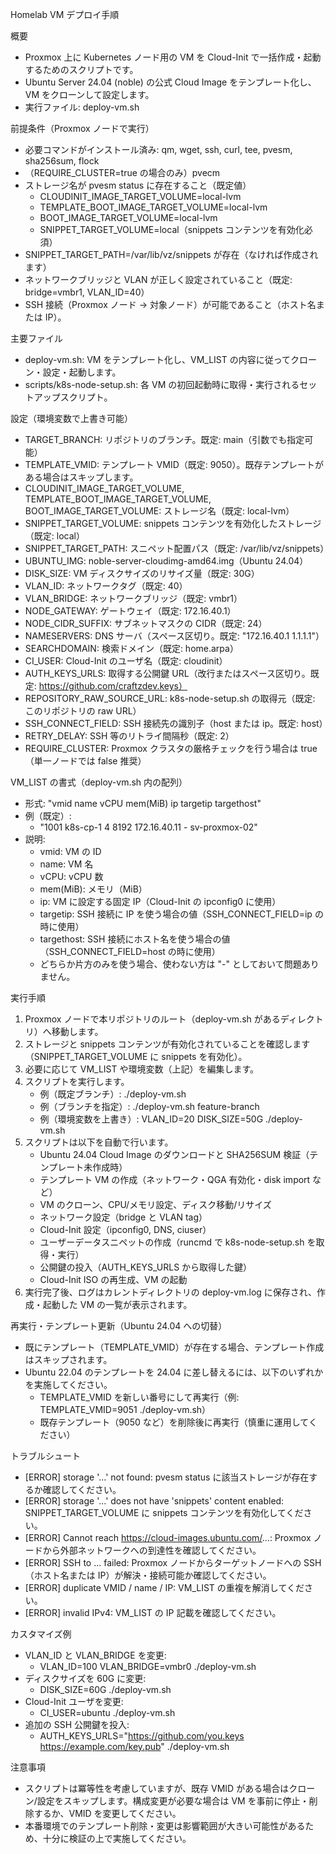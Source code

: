 Homelab VM デプロイ手順

概要
- Proxmox 上に Kubernetes ノード用の VM を Cloud-Init で一括作成・起動するためのスクリプトです。
- Ubuntu Server 24.04 (noble) の公式 Cloud Image をテンプレート化し、VM をクローンして設定します。
- 実行ファイル: deploy-vm.sh

前提条件（Proxmox ノードで実行）
- 必要コマンドがインストール済み: qm, wget, ssh, curl, tee, pvesm, sha256sum, flock
- （REQUIRE_CLUSTER=true の場合のみ）pvecm
- ストレージ名が pvesm status に存在すること（既定値）
  - CLOUDINIT_IMAGE_TARGET_VOLUME=local-lvm
  - TEMPLATE_BOOT_IMAGE_TARGET_VOLUME=local-lvm
  - BOOT_IMAGE_TARGET_VOLUME=local-lvm
  - SNIPPET_TARGET_VOLUME=local（snippets コンテンツを有効化必須）
- SNIPPET_TARGET_PATH=/var/lib/vz/snippets が存在（なければ作成されます）
- ネットワークブリッジと VLAN が正しく設定されていること（既定: bridge=vmbr1, VLAN_ID=40）
- SSH 接続（Proxmox ノード → 対象ノード）が可能であること（ホスト名または IP）。

主要ファイル
- deploy-vm.sh: VM をテンプレート化し、VM_LIST の内容に従ってクローン・設定・起動します。
- scripts/k8s-node-setup.sh: 各 VM の初回起動時に取得・実行されるセットアップスクリプト。

設定（環境変数で上書き可能）
- TARGET_BRANCH: リポジトリのブランチ。既定: main（引数でも指定可能）
- TEMPLATE_VMID: テンプレート VMID（既定: 9050）。既存テンプレートがある場合はスキップします。
- CLOUDINIT_IMAGE_TARGET_VOLUME, TEMPLATE_BOOT_IMAGE_TARGET_VOLUME, BOOT_IMAGE_TARGET_VOLUME: ストレージ名（既定: local-lvm）
- SNIPPET_TARGET_VOLUME: snippets コンテンツを有効化したストレージ（既定: local）
- SNIPPET_TARGET_PATH: スニペット配置パス（既定: /var/lib/vz/snippets）
- UBUNTU_IMG: noble-server-cloudimg-amd64.img（Ubuntu 24.04）
- DISK_SIZE: VM ディスクサイズのリサイズ量（既定: 30G）
- VLAN_ID: ネットワークタグ（既定: 40）
- VLAN_BRIDGE: ネットワークブリッジ（既定: vmbr1）
- NODE_GATEWAY: ゲートウェイ（既定: 172.16.40.1）
- NODE_CIDR_SUFFIX: サブネットマスクの CIDR（既定: 24）
- NAMESERVERS: DNS サーバ（スペース区切り。既定: "172.16.40.1 1.1.1.1"）
- SEARCHDOMAIN: 検索ドメイン（既定: home.arpa）
- CI_USER: Cloud-Init のユーザ名（既定: cloudinit）
- AUTH_KEYS_URLS: 取得する公開鍵 URL（改行またはスペース区切り。既定: https://github.com/craftzdev.keys）
- REPOSITORY_RAW_SOURCE_URL: k8s-node-setup.sh の取得元（既定: このリポジトリの raw URL）
- SSH_CONNECT_FIELD: SSH 接続先の識別子（host または ip。既定: host）
- RETRY_DELAY: SSH 等のリトライ間隔秒（既定: 2）
- REQUIRE_CLUSTER: Proxmox クラスタの厳格チェックを行う場合は true（単一ノードでは false 推奨）

VM_LIST の書式（deploy-vm.sh 内の配列）
- 形式: "vmid name vCPU mem(MiB) ip targetip targethost"
- 例（既定）:
  - "1001 k8s-cp-1 4 8192 172.16.40.11 - sv-proxmox-02"
- 説明:
  - vmid: VM の ID
  - name: VM 名
  - vCPU: vCPU 数
  - mem(MiB): メモリ（MiB）
  - ip: VM に設定する固定 IP（Cloud-Init の ipconfig0 に使用）
  - targetip: SSH 接続に IP を使う場合の値（SSH_CONNECT_FIELD=ip の時に使用）
  - targethost: SSH 接続にホスト名を使う場合の値（SSH_CONNECT_FIELD=host の時に使用）
  - どちらか片方のみを使う場合、使わない方は "-" としておいて問題ありません。

実行手順
1) Proxmox ノードで本リポジトリのルート（deploy-vm.sh があるディレクトリ）へ移動します。
2) ストレージと snippets コンテンツが有効化されていることを確認します（SNIPPET_TARGET_VOLUME に snippets を有効化）。
3) 必要に応じて VM_LIST や環境変数（上記）を編集します。
4) スクリプトを実行します。
   - 例（既定ブランチ）: ./deploy-vm.sh
   - 例（ブランチを指定）: ./deploy-vm.sh feature-branch
   - 例（環境変数を上書き）: VLAN_ID=20 DISK_SIZE=50G ./deploy-vm.sh
5) スクリプトは以下を自動で行います。
   - Ubuntu 24.04 Cloud Image のダウンロードと SHA256SUM 検証（テンプレート未作成時）
   - テンプレート VM の作成（ネットワーク・QGA 有効化・disk import など）
   - VM のクローン、CPU/メモリ設定、ディスク移動/リサイズ
   - ネットワーク設定（bridge と VLAN tag）
   - Cloud-Init 設定（ipconfig0, DNS, ciuser）
   - ユーザーデータスニペットの作成（runcmd で k8s-node-setup.sh を取得・実行）
   - 公開鍵の投入（AUTH_KEYS_URLS から取得した鍵）
   - Cloud-Init ISO の再生成、VM の起動
6) 実行完了後、ログはカレントディレクトリの deploy-vm.log に保存され、作成・起動した VM の一覧が表示されます。

再実行・テンプレート更新（Ubuntu 24.04 への切替）
- 既にテンプレート（TEMPLATE_VMID）が存在する場合、テンプレート作成はスキップされます。
- Ubuntu 22.04 のテンプレートを 24.04 に差し替えるには、以下のいずれかを実施してください。
  - TEMPLATE_VMID を新しい番号にして再実行（例: TEMPLATE_VMID=9051 ./deploy-vm.sh）
  - 既存テンプレート（9050 など）を削除後に再実行（慎重に運用してください）

トラブルシュート
- [ERROR] storage '...' not found: pvesm status に該当ストレージが存在するか確認してください。
- [ERROR] storage '...' does not have 'snippets' content enabled: SNIPPET_TARGET_VOLUME に snippets コンテンツを有効化してください。
- [ERROR] Cannot reach https://cloud-images.ubuntu.com/...: Proxmox ノードから外部ネットワークへの到達性を確認してください。
- [ERROR] SSH to ... failed: Proxmox ノードからターゲットノードへの SSH（ホスト名または IP）が解決・接続可能か確認してください。
- [ERROR] duplicate VMID / name / IP: VM_LIST の重複を解消してください。
- [ERROR] invalid IPv4: VM_LIST の IP 記載を確認してください。

カスタマイズ例
- VLAN_ID と VLAN_BRIDGE を変更:
  - VLAN_ID=100 VLAN_BRIDGE=vmbr0 ./deploy-vm.sh
- ディスクサイズを 60G に変更:
  - DISK_SIZE=60G ./deploy-vm.sh
- Cloud-Init ユーザを変更:
  - CI_USER=ubuntu ./deploy-vm.sh
- 追加の SSH 公開鍵を投入:
  - AUTH_KEYS_URLS="https://github.com/you.keys https://example.com/key.pub" ./deploy-vm.sh

注意事項
- スクリプトは冪等性を考慮していますが、既存 VMID がある場合はクローン/設定をスキップします。構成変更が必要な場合は VM を事前に停止・削除するか、VMID を変更してください。
- 本番環境でのテンプレート削除・変更は影響範囲が大きい可能性があるため、十分に検証の上で実施してください。